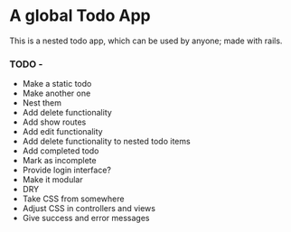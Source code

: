 # A global Todo App 

This is a nested todo app, which can be used by anyone; made with rails.

### TODO -

* Make a static todo
* Make another one
* Nest them
* Add delete functionality
* Add show routes
* Add edit functionality
* Add delete functionality to nested todo items
* Add completed todo
* Mark as incomplete
* Provide login interface?
* Make it modular
* DRY
* Take CSS from somewhere
* Adjust CSS in controllers and views
* Give success and error messages




